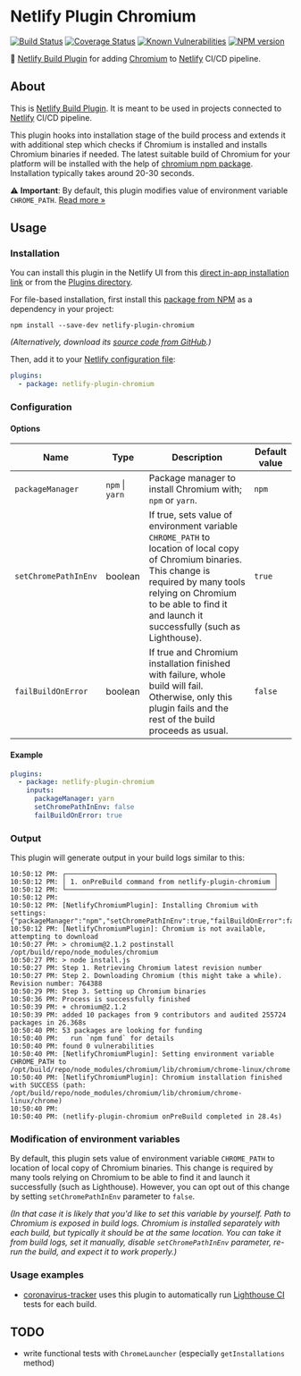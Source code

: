 # Netlify Plugin Chromium
[![Build Status](https://travis-ci.org/soofka/netlify-plugin-chromium.svg?branch=master)](https://travis-ci.org/soofka/netlify-plugin-chromium)
[![Coverage Status](https://coveralls.io/repos/soofka/netlify-plugin-chromium/badge.svg?branch=master)](https://coveralls.io/r/soofka/netlify-plugin-chromium?branch=master)
[![Known Vulnerabilities](https://snyk.io/test/github/soofka/netlify-plugin-chromium/badge.svg?branch=master)](https://snyk.io/test/github/soofka/netlify-plugin-chromium?branch=master)
[![NPM version](https://img.shields.io/npm/v/netlify-plugin-chromium.svg)](https://www.npmjs.com/package/netlify-plugin-chromium)

🤖 [Netlify Build Plugin](https://docs.netlify.com/configure-builds/build-plugins/) for adding [Chromium](https://github.com/dtolstyi/node-chromium) to [Netlify](https://www.netlify.com) CI/CD pipeline.

## About
This is [Netlify Build Plugin](https://docs.netlify.com/configure-builds/build-plugins/). It is meant to be used in projects connected to [Netlify](https://www.netlify.com) CI/CD pipeline.

This plugin hooks into installation stage of the build process and extends it with additional step which checks if Chromium is installed and installs Chromium binaries if needed. The latest suitable build of Chromium for your platform will be installed with the help of [chromium npm package](https://www.npmjs.com/package/chromium). Installation typically takes around 20-30 seconds.

⚠️ **Important**: By default, this plugin modifies value of environment variable `CHROME_PATH`. [Read more &raquo;](#modification-of-environment-variables)

## Usage
### Installation

You can install this plugin in the Netlify UI from this [direct in-app installation link](https://app.netlify.com/plugins/netlify-plugin-chromium/install) or from the [Plugins directory](https://app.netlify.com/plugins).

For file-based installation, first install this [package from NPM](https://www.npmjs.com/package/chromium) as a dependency in your project:

```shell
npm install --save-dev netlify-plugin-chromium
```

*(Alternatively, download its [source code from GitHub](https://github.com/soofka/netlify-plugin-chromium).)*

Then, add it to your [Netlify configuration file](https://docs.netlify.com/configure-builds/file-based-configuration):

```yaml
plugins:
  - package: netlify-plugin-chromium
```

### Configuration
#### Options
| Name | Type | Description | Default value |
|-|-|-|-|
| `packageManager` | `npm` \| `yarn` | Package manager to install Chromium with; `npm` or `yarn`. | `npm` |
| `setChromePathInEnv` | boolean | If true, sets value of environment variable `CHROME_PATH` to location of local copy of Chromium binaries. This change is required by many tools relying on Chromium to be able to find it and launch it successfully (such as Lighthouse). | `true` |
| `failBuildOnError` | boolean | If true and Chromium installation finished with failure, whole build will fail. Otherwise, only this plugin fails and the rest of the build proceeds as usual. | `false` |

#### Example
```yaml
plugins:
  - package: netlify-plugin-chromium
    inputs:
      packageManager: yarn
      setChromePathInEnv: false
      failBuildOnError: true
```

### Output
This plugin will generate output in your build logs similar to this:
```shell
10:50:12 PM: ┌────────────────────────────────────────────────────┐
10:50:12 PM: │ 1. onPreBuild command from netlify-plugin-chromium │
10:50:12 PM: └────────────────────────────────────────────────────┘
10:50:12 PM: ​
10:50:12 PM: [NetlifyChromiumPlugin]: Installing Chromium with settings: {"packageManager":"npm","setChromePathInEnv":true,"failBuildOnError":false}
10:50:12 PM: [NetlifyChromiumPlugin]: Chromium is not available, attempting to download
10:50:27 PM: > chromium@2.1.2 postinstall /opt/build/repo/node_modules/chromium
10:50:27 PM: > node install.js
10:50:27 PM: Step 1. Retrieving Chromium latest revision number
10:50:27 PM: Step 2. Downloading Chromium (this might take a while). Revision number: 764388
10:50:29 PM: Step 3. Setting up Chromium binaries
10:50:36 PM: Process is successfully finished
10:50:39 PM: + chromium@2.1.2
10:50:39 PM: added 10 packages from 9 contributors and audited 255724 packages in 26.368s
10:50:40 PM: 53 packages are looking for funding
10:50:40 PM:   run `npm fund` for details
10:50:40 PM: found 0 vulnerabilities
10:50:40 PM: [NetlifyChromiumPlugin]: Setting environment variable CHROME_PATH to /opt/build/repo/node_modules/chromium/lib/chromium/chrome-linux/chrome
10:50:40 PM: [NetlifyChromiumPlugin]: Chromium installation finished with SUCCESS (path: /opt/build/repo/node_modules/chromium/lib/chromium/chrome-linux/chrome)
10:50:40 PM: ​
10:50:40 PM: (netlify-plugin-chromium onPreBuild completed in 28.4s)
```

### Modification of environment variables
By default, this plugin sets value of environment variable `CHROME_PATH` to location of local copy of Chromium binaries. This change is required by many tools relying on Chromium to be able to find it and launch it successfully (such as Lighthouse). However, you can opt out of this change by setting `setChromePathInEnv` parameter to `false`.

*(In that case it is likely that you'd like to set this variable by yourself. Path to Chromium is exposed in build logs. Chromium is installed separately with each build, but typically it should be at the same location. You can take it from build logs, set it manually, disable `setChromePathInEnv` parameter, re-run the build, and expect it to work properly.)*

### Usage examples
- [coronavirus-tracker](https://github.com/soofka/coronavirus-tracker) uses this plugin to automatically run [Lighthouse CI](https://github.com/GoogleChrome/lighthouse-ci) tests for each build.

## TODO
- write functional tests with `ChromeLauncher` (especially `getInstallations` method)
